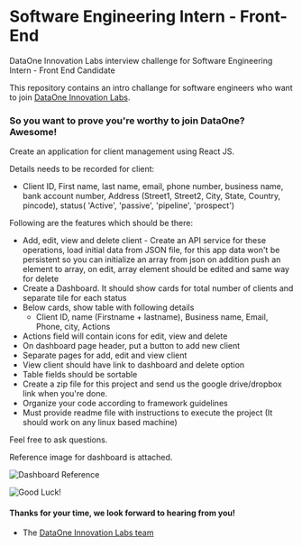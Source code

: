 # Software Engineering Intern - Front-End

DataOne Innovation Labs interview challenge for Software Engineering Intern - Front End Candidate

This repository contains an intro challange for software engineers who want to join [DataOne Innovation Labs](http://dataone.io).

### So you want to prove you're worthy to join DataOne? Awesome!


Create an application for client management using React JS. 

Details needs to be recorded for client: 

- Client ID, First name, last name, email, phone number, business name, bank account number, Address (Street1, Street2, City, State, Country, pincode),  status( 'Active', 'passive', 'pipeline', 'prospect') 

Following are the features which should be there: 

- Add, edit, view and delete client - Create an API service for these operations, load initial data from JSON file, for this app data won't be persistent so you can initialize an array from json
  on addition push an element to array, on edit, array element should be edited and same way for delete
- Create a Dashboard. It should show cards for total number of clients and separate tile for each status
- Below cards, show table with following details 
  -  Client ID, name (Firstname + lastname), Business name, Email, Phone, city, Actions
- Actions field will contain icons for edit, view and delete
- On dashboard page header, put a button to add new client
- Separate pages for add, edit and view client
- View client should have link to dashboard and delete option
- Table fields should be sortable
- Create a zip file for this project and send us the google drive/dropbox link when you're done. 
- Organize your code according to framework guidelines
- Must provide readme file with instructions to execute the project (It should work on any linux based machine) 

Feel free to ask questions. 

Reference image for dashboard is attached.  

![Dashboard Reference](https://raw.githubusercontent.com/dataoneio/Internship/master/dashboard_reference.jpg)



![Good Luck!](http://i.imgur.com/DHxjAeQ.jpg)



#### Thanks for your time, we look forward to hearing from you!
- The [DataOne Innovation Labs team](https://dataone.io)
